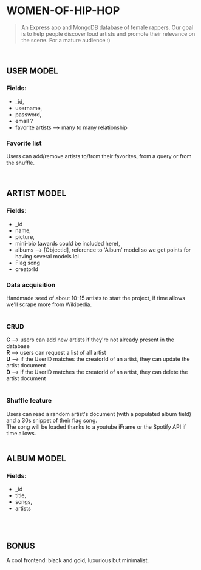 
# WOMEN-OF-HIP-HOP

> An Express app and MongoDB database of female rappers. Our goal is to help people discover loud artists and promote their relevance on the scene. For a mature audience :)
<br/>

## USER MODEL

### Fields:

- _id,
- username,
- password,
- email ?
- favorite artists --> many to many relationship

### Favorite list

Users can add/remove artists to/from their favorites, from a query or from the shuffle.
<br/>

<br/>

## ARTIST MODEL

### Fields:

- _id
- name,
- picture,
- mini-bio (awards could be included here), 
- albums --> [ObjectId], reference to 'Album' model so we get points for having several models lol
- Flag song
- creatorId

### Data acquisition

Handmade seed of about 10-15 artists to start the project, if time allows we'll scrape more from Wikipedia.
<br/>
<br/>
### CRUD

**C** --> users can add new artists if they're not already present in the database<br/>
**R** --> users can request a list of all artist<br/>
**U** --> if the UserID matches the creatorId of an artist, they can update the artist document<br/>
**D** --> if the UserID matches the creatorId of an artist, they can delete the artist document<br/>
<br/>

### Shuffle feature

Users can read a random artist's document (with a populated album field) and a 30s snippet of their flag song. <br />
The song will be loaded thanks to a youtube iFrame or the Spotify API if time allows.
<br/>
<br/>

## ALBUM MODEL

### Fields:

- _id
- title,
- songs,
- artists
<br />

<br/>

## BONUS

A cool frontend: black and gold, luxurious but minimalist.
